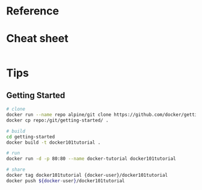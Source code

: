 # Reference


# Cheat sheet

```bash

```

# Tips
## Getting Started

```bash
# clone
docker run --name repo alpine/git clone https://github.com/docker/getting-started.git
docker cp repo:/git/getting-started/ .

# build
cd getting-started
docker build -t docker101tutorial .

# run
docker run -d -p 80:80 --name docker-tutorial docker101tutorial

# share
docker tag docker101tutorial {docker-user}/docker101tutorial
docker push ${docker-user}/docker101tutorial
```
